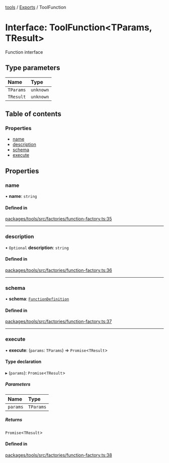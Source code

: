 <!-- 
 ⚠️  AUTO-GENERATED FILE - DO NOT EDIT MANUALLY
 This file is automatically generated by scripts/docs-generator.js
 To make changes, edit the source TypeScript files or update the generator script
-->

[tools](../../) / [Exports](../modules) / ToolFunction

# Interface: ToolFunction\<TParams, TResult\>

Function interface

## Type parameters

| Name | Type |
| :------ | :------ |
| `TParams` | `unknown` |
| `TResult` | `unknown` |

## Table of contents

### Properties

- [name](ToolFunction#name)
- [description](ToolFunction#description)
- [schema](ToolFunction#schema)
- [execute](ToolFunction#execute)

## Properties

### name

• **name**: `string`

#### Defined in

[packages/tools/src/factories/function-factory.ts:35](https://github.com/woojubb/robota/blob/0282eb7aeff4db97bfbe6e7aa549630531948e10/packages/tools/src/factories/function-factory.ts#L35)

___

### description

• `Optional` **description**: `string`

#### Defined in

[packages/tools/src/factories/function-factory.ts:36](https://github.com/woojubb/robota/blob/0282eb7aeff4db97bfbe6e7aa549630531948e10/packages/tools/src/factories/function-factory.ts#L36)

___

### schema

• **schema**: [`FunctionDefinition`](FunctionDefinition)

#### Defined in

[packages/tools/src/factories/function-factory.ts:37](https://github.com/woojubb/robota/blob/0282eb7aeff4db97bfbe6e7aa549630531948e10/packages/tools/src/factories/function-factory.ts#L37)

___

### execute

• **execute**: (`params`: `TParams`) => `Promise`\<`TResult`\>

#### Type declaration

▸ (`params`): `Promise`\<`TResult`\>

##### Parameters

| Name | Type |
| :------ | :------ |
| `params` | `TParams` |

##### Returns

`Promise`\<`TResult`\>

#### Defined in

[packages/tools/src/factories/function-factory.ts:38](https://github.com/woojubb/robota/blob/0282eb7aeff4db97bfbe6e7aa549630531948e10/packages/tools/src/factories/function-factory.ts#L38)
